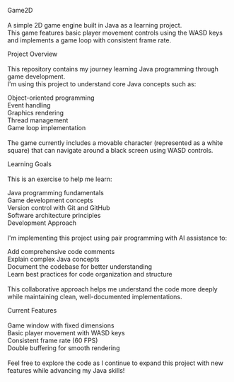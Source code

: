 Game2D<br><br>
A simple 2D game engine built in Java as a learning project.<br> This game features basic player movement controls using the WASD keys and implements a game loop with consistent frame rate.

Project Overview<br><br>
This repository contains my journey learning Java programming through game development.<br> I'm using this project to understand core Java concepts such as:

Object-oriented programming<br>
Event handling<br>
Graphics rendering<br>
Thread management<br>
Game loop implementation<br><br>
The game currently includes a movable character (represented as a white square) that can navigate around a black screen using WASD controls.

Learning Goals<br><br>
This is an exercise to help me learn:

Java programming fundamentals<br>
Game development concepts<br>
Version control with Git and GitHub<br>
Software architecture principles<br>
Development Approach<br><br>
I'm implementing this project using pair programming with AI assistance to:

Add comprehensive code comments<br>
Explain complex Java concepts<br>
Document the codebase for better understanding<br>
Learn best practices for code organization and structure<br><br>
This collaborative approach helps me understand the code more deeply while maintaining clean, well-documented implementations.

Current Features<br><br>
Game window with fixed dimensions<br>
Basic player movement with WASD keys<br>
Consistent frame rate (60 FPS)<br>
Double buffering for smooth rendering<br><br>
Feel free to explore the code as I continue to expand this project with new features while advancing my Java skills!
